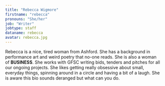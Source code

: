```yaml
---
title: "Rebecca Wigmore"
firstname: "rebecca"
pronouns: "She/her"
job: "Writer"
jobtype: staff
dataname: rebecca
avatar: rebecca.jpg
---
```


Rebecca is a nice, tired woman from Ashford. She has a background in performance art and weird poetry that no-one reads. She is also a woman of **BUSINESS**.  She works with GFSC writing bids, tenders and pitches for all our ongoing projects. She likes getting really obsessive about small, everyday things, spinning around in a circle and having a bit of a laugh. She is aware this bio sounds deranged but what can you do.

